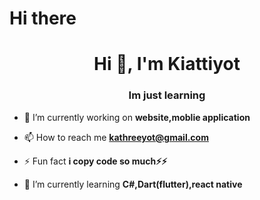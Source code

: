 # Hi there 
<h1 align="center">Hi 👋, I'm Kiattiyot</h1>
<h3 align="center">Im just learning</h3>

- 🔭 I’m currently working on **website,moblie application**

- 📫 How to reach me **kathreeyot@gmail.com**

- ⚡ Fun fact **i copy code so much⚡⚡**

- 🌱 I’m currently learning **C#,Dart(flutter),react native**
